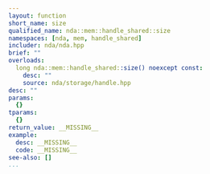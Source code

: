 ```yaml
---
layout: function
short_name: size
qualified_name: nda::mem::handle_shared::size
namespaces: [nda, mem, handle_shared]
includer: nda/nda.hpp
brief: ""
overloads:
  long nda::mem::handle_shared::size() noexcept const:
    desc: ""
    source: nda/storage/handle.hpp
desc: ""
params:
  {}
tparams:
  {}
return_value: __MISSING__
example:
  desc: __MISSING__
  code: __MISSING__
see-also: []
...
```


